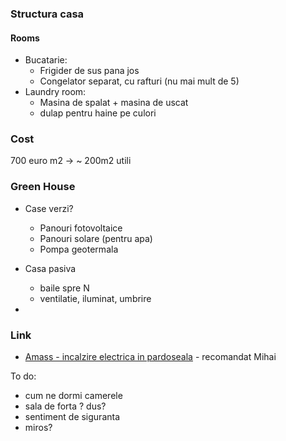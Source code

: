 ### Structura casa


#### Rooms
- Bucatarie:
  - Frigider de sus pana jos
  - Congelator separat, cu rafturi (nu mai mult de 5)
- Laundry room:
  - Masina de spalat + masina de uscat
  - dulap pentru haine pe culori


### Cost
700 euro m2   -> ~ 200m2 utili


### Green House
- Case verzi? 
  - Panouri fotovoltaice
  - Panouri solare (pentru apa)
  - Pompa geotermala

- Casa pasiva
  - baile spre N
  - ventilatie, iluminat, umbrire
- 

### Link
- [Amass - incalzire electrica in pardoseala](https://www.amass.ro/incalzirea-electrica-in-pardoseala) - recomandat Mihai

To do:
- cum ne dormi camerele
- sala de forta ? dus?
- sentiment de siguranta
- miros?